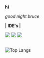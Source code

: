 **hi**

*good night bruce*
  
**| IDE's |**
<div>
<img src="https://img.shields.io/badge/CLion-black?style=for-the-badge&logo=clion&logoColor=white">
  <img src="https://img.shields.io/badge/pycharm-143?style=for-the-badge&logo=pycharm&logoColor=black&color=black&labelColor=green">
    <img src="https://img.shields.io/badge/webstorm-143?style=for-the-badge&logo=webstorm&logoColor=white&color=black">
</div><br>


![Top Langs](https://github-readme-stats.vercel.app/api/top-langs/?username=luisbenicio1&theme=tokyonight)
